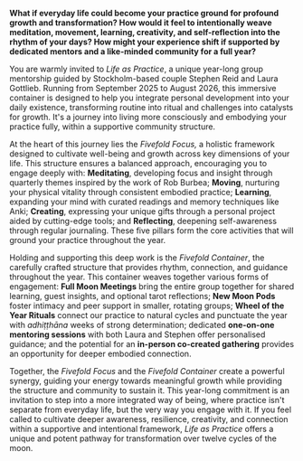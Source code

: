 **What if everyday life could become your practice ground for profound growth and transformation? How would it feel to intentionally weave meditation, movement, learning, creativity, and self-reflection into the rhythm of your days? How might your experience shift if supported by dedicated mentors and a like-minded community for a full year?**

You are warmly invited to *Life as Practice*, a unique year-long group mentorship guided by Stockholm-based couple Stephen Reid and Laura Gottlieb. Running from September 2025 to August 2026, this immersive container is designed to help you integrate personal development into your daily existence, transforming routine into ritual and challenges into catalysts for growth. It's a journey into living more consciously and embodying your practice fully, within a supportive community structure.

At the heart of this journey lies the *Fivefold Focus,* a holistic framework designed to cultivate well-being and growth across key dimensions of your life. This structure ensures a balanced approach, encouraging you to engage deeply with: **Meditating**, developing focus and insight through quarterly themes inspired by the work of Rob Burbea; **Moving**, nurturing your physical vitality through consistent embodied practice; **Learning**, expanding your mind with curated readings and memory techniques like Anki; **Creating**, expressing your unique gifts through a personal project aided by cutting-edge tools; and **Reflecting**, deepening self-awareness through regular journaling. These five pillars form the core activities that will ground your practice throughout the year.

Holding and supporting this deep work is the *Fivefold Container*, the carefully crafted structure that provides rhythm, connection, and guidance throughout the year. This container weaves together various forms of engagement: **Full Moon Meetings** bring the entire group together for shared learning, guest insights, and optional tarot reflections; **New Moon Pods** foster intimacy and peer support in smaller, rotating groups; **Wheel of the Year Rituals** connect our practice to natural cycles and punctuate the year with *adhiṭṭhāna* weeks of strong determination; dedicated **one-on-one mentoring sessions** with both Laura and Stephen offer personalised guidance; and the potential for an **in-person co-created gathering** provides an opportunity for deeper embodied connection.

Together, the *Fivefold Focus* and the *Fivefold Container* create a powerful synergy, guiding your energy towards meaningful growth while providing the structure and community to sustain it. This year-long commitment is an invitation to step into a more integrated way of being, where practice isn't separate from everyday life, but the very way you engage with it. If you feel called to cultivate deeper awareness, resilience, creativity, and connection within a supportive and intentional framework, *Life as Practice* offers a unique and potent pathway for transformation over twelve cycles of the moon.